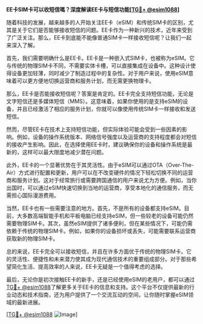 **EE卡SIM卡可以收短信嗎？深度解读EE卡与短信功能[[TG💪+ @esim1088](https://t.me/s/esim1088)]**

随着科技的发展，越来越多的人开始关注EE卡（eSIM）和传统SIM卡的区别，尤其是关于它们是否能够接收短信的问题。EE卡作为一种新兴的技术，近年来受到了广泛关注。那么，EE卡到底能不能像普通SIM卡一样接收短信呢？让我们一起来深入了解。

首先，我们需要明确什么是EE卡。EE卡是一种嵌入式SIM卡，也被称为eSIM。它与传统的物理SIM卡不同，不需要实体卡槽，可以直接集成在设备中。这种设计使得设备更加轻薄，同时减少了制造过程中的复杂性。对于用户来说，使用eSIM意味着可以更方便地切换运营商和服务计划，而无需更换物理卡。

那么，EE卡是否能接收短信呢？答案是肯定的。EE卡完全支持短信功能，无论是文字短信还是多媒体短信（MMS）。这意味着，如果你使用的是支持eSIM的设备，并且已经激活了相应的服务计划，你就可以像使用传统SIM卡一样接收和发送短信。

然而，尽管EE卡在技术上支持短信功能，但实际体验可能会受到一些因素的影响。例如，设备的操作系统版本、网络信号强度以及运营商的支持程度都会对短信的接收产生影响。因此，在选择使用EE卡时，建议确保你的设备和操作系统是最新的，这样可以最大限度地减少潜在问题。

此外，EE卡的一个显著优势在于其灵活性。由于eSIM可以通过OTA（Over-The-Air）方式进行配置和更新，用户可以在不改变硬件的情况下轻松切换不同的运营商和服务计划。这对于经常旅行或需要跨国通信的用户来说尤为方便。例如，当你出国时，可以通过eSIM快速切换到当地的运营商，享受本地化的通信服务，而无需担心国际漫游费用。

当然，EE卡也有一些需要注意的地方。首先，不是所有的设备都支持eSIM。目前，大多数高端智能手机和平板电脑已经支持eSIM，但一些较老的设备可能仍然需要物理SIM卡。其次，虽然eSIM提供了诸多便利，但在某些情况下，可能仍需依赖于传统的物理SIM卡。例如，如果你的设备损坏或丢失，可能需要联系运营商获取新的物理SIM卡。

总的来说，EE卡完全可以接收短信，并且在许多方面优于传统的物理SIM卡。它的灵活性、便捷性和未来潜力使其成为现代通信技术的重要组成部分。对于那些希望简化生活、提高效率的人来说，EE卡无疑是一个值得考虑的选择。

最后，无论你是初次接触EE卡的新手，还是已经使用eSIM的老用户，都可以通过[TG💪+ @esim1088](https://t.me/s/esim1088)了解更多关于EE卡的信息和支持。这个平台不仅提供最新的行业动态和技术指南，还为用户提供了一个交流互动的空间，让你随时掌握eSIM领域的最新进展。

[[TG💪+ @esim1088](https://t.me/s/esim1088) ![Image](https://i.postimg.cc/4NQfJmqS/Snipaste-2025-05-13-00-14-12.png)]